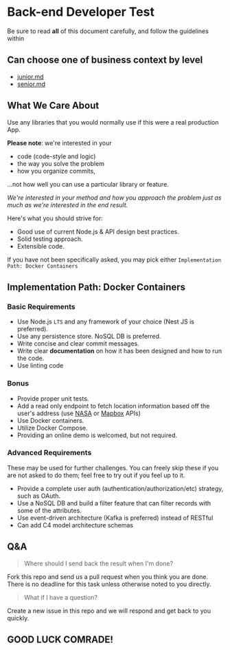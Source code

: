 # Back-end Developer Test

Be sure to read **all** of this document carefully,
and follow the guidelines within

## Can choose one of business context by level

- [junior.md](junior.md)
- [senior.md](senior.md)

## What We Care About

Use any libraries that you would normally use if this were a real 
production App.

**Please note**: we're interested in your 
- code (code-style and logic)
- the way you solve the problem
- how you organize commits, 

...not how well you can use a particular library or feature.

_We're interested in your method and how you approach the problem just 
as much as we're interested in the end result._

Here's what you should strive for:

- Good use of current Node.js & API design best practices. 
- Solid testing approach.
- Extensible code.

If you have not been specifically asked, you may pick either 
`Implementation Path: Docker Containers`

## Implementation Path: Docker Containers

### Basic Requirements

- Use Node.js `LTS` and any framework of your choice (Nest JS is preferred).
- Use any persistence store. NoSQL DB is preferred.
- Write concise and clear commit messages.
- Write clear **documentation** on how it has been designed and how to 
run the code.
- Use linting code

### Bonus

- Provide proper unit tests.
- Add a read only endpoint to fetch location information based off the user's 
address (use [NASA](https://api.nasa.gov/) or 
[Mapbox](https://www.mapbox.com/api-documentation/) APIs)
- Use Docker containers.
- Utilize Docker Compose.
- Providing an online demo is welcomed, but not required.

### Advanced Requirements

These may be used for further challenges. 
You can freely skip these if you are not asked to do them; 
feel free to try out if you feel up to it.

- Provide a complete user auth (authentication/authorization/etc) strategy, 
such as OAuth.
- Use a NoSQL DB and build a filter feature that can filter records with
some of the attributes.
- Use event-driven architecture (Kafka is preferred) instead of RESTful
- Can add C4 model architecture schemas

## Q&A

> Where should I send back the result when I'm done?

Fork this repo and send us a pull request when you think you are done. There is no deadline for this task unless otherwise noted to you directly.

> What if I have a question?

Create a new issue in this repo and we will respond and get back to you quickly.

## GOOD LUCK COMRADE!
